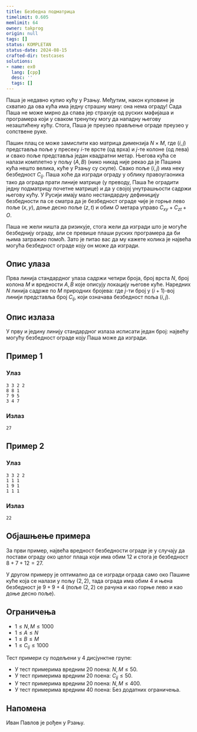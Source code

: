 ```yaml
---
title: Безбедна подматрица
timelimit: 0.605
memlimit: 64
owner: takprog
origin: null
tags: []
status: KOMPLETAN
status-date: 2024-08-15
crafted-dir: testcases
solutions:
- name: ex0
  lang: [cpp]
  desc: ''
  tags: []
---
```


Паша је недавно купио кућу у Рзању. Међутим, након куповине је схватио да ова кућа има једну страшну ману: она нема ограду! Сада Паша не може мирно да спава јер страхује од руских мафијаша и програмера који у сваком тренутку могу да нападну  његову незаштићену кућу. Стога, Паша је преузео прављење ограде преузео у сопствене руке.

Пашин плац се може замислити као матрица димензија $N\times M$, где $(i,j)$ представља поље у пресеку $i$-те врсте (од врха) и $j$-те колоне (од лева) и свако поље представља један квадратни метар. Његова кућа се налази комплетно у пољу $(A,B)$ (нико никад није рекао да је Пашина кућа нешто велика, куће у Рзању су скупе). Свако поље $(i,j)$ има неку безбедност $C_{ij}$. Паша хоће да изгради ограду у облику правоугаоника тако да ограда прати линије матрице (у преводу, Паша ће оградити једну подматрицу почетне матрице) и да у својој унутрашњости садржи његову кућу. У Русији имају мало нестандардну дефиницију безбедности па се сматра да је безбедност ограде чије је горње лево поље $(x,y)$, доње десно поље $(z,t)$ и обим $O$ метара управо $C_{xy}+C_{zt}+O$.

Паша не жели ништа да ризикује, стога жели да изгради што је могуће безбеднију ограду, али се превише плаши руских програмера да би њима затражио помоћ. Зато је питао вас да му кажете колика је највећа могућа безбедност ограде коју он може да изгради.

## Опис улаза

Прва линија стандардног улаза садржи четири броја, број врста $N$, број колона $M$ и вредности $A,B$ које описују локацију његове куће. Наредних $N$ линија садрже по $M$ природних бројева: где $j$-ти број у $(i+1)$-вој линији представља број $C_{ij}$, који означава безбедност поља $(i,j)$.

## Опис излаза

У прву и једину линију стандардног излаза исписати један број: највећу могућу безбедност ограде коју Паша може да изгради.

## Пример 1

### Улаз

```
3 3 2 2
8 8 1
7 9 5
3 4 7

```

### Излаз

```
27

```

## Пример 2

### Улаз

```
3 3 2 2
1 1 1
1 9 1
1 1 1

```

### Излаз

```
22

```

## Објашњење примера

За први пример, највећа вредност безбедности ограде је у случају да постави ограду око целог плаца који има обим $12$ и стога је безбедност $8+7+12=27$.

У другом примеру је оптимално да се изгради ограда само око Пашине куће која се налази у пољу $(2,2)$, тада ограда има обим $4$ и њена безбедност је $9+9+4$ (поље $(2,2)$ се рачуна и као горње лево и као доње десно поље).

## Ограничења

-   $1 \leq N,M \leq 1000$
-   $1 \leq A \leq N$
-   $1 \leq B \leq M$
-   $1 \leq C_{ij} \leq 1000$

Тест примери су подељени у 4 дисјунктне групе:

-   У тест примерима вредним $20$ поена: $N,M \leq 50$.
-   У тест примерима вредним $20$ поена: $C_{ij} \leq 50$.
-   У тест примерима вредним $20$ поена: $N,M \leq 400$.
-   У тест примерима вредним $40$ поена: Без додатних ограничења.

## Напомена

Иван Павлов је рођен у Рзању.

